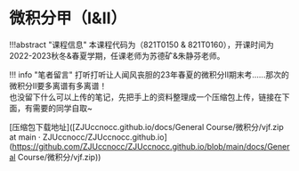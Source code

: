 # 微积分甲（Ⅰ&Ⅱ）

!!!abstract "课程信息"
	本课程代码为（821T0150 & 821T0160），开课时间为2022-2023秋冬&春夏学期，任课老师为苏德矿&朱静芬老师。

!!! info "笔者留言"
	打听打听让人闻风丧胆的23年春夏的微积分Ⅱ期末考......那次的微积分Ⅱ要多离谱有多离谱！<br>
	也没留下什么可以上传的笔记，先把手上的资料整理成一个压缩包上传，链接在下面，有需要的同学自取~


[压缩包下载地址]([ZJUccnocc.github.io/docs/General Course/微积分/vjf.zip at main · ZJUccnocc/ZJUccnocc.github.io](https://github.com/ZJUccnocc/ZJUccnocc.github.io/blob/main/docs/General Course/微积分/vjf.zip))